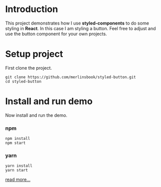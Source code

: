 # Introduction

This project demonstrates how I use **styled-components** to do some styling in **React**.
In this case I am styling a button. Feel free to adjust and use the button component 
for your own projects.

# Setup project

First clone the project.

```shell
git clone https://github.com/merlinsbook/styled-button.git
cd styled-button
```

# Install and run demo 

Now install and run the demo.

### npm

```shell
npm install
npm start
```

### yarn

```shell
yarn install
yarn start
```

[read more...](https://www.styled-components.com/)
